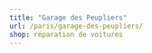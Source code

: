 ```yaml
---
title: "Garage des Peupliers"
url: /paris/garage-des-peupliers/
shop: réparation de voitures
---
```


